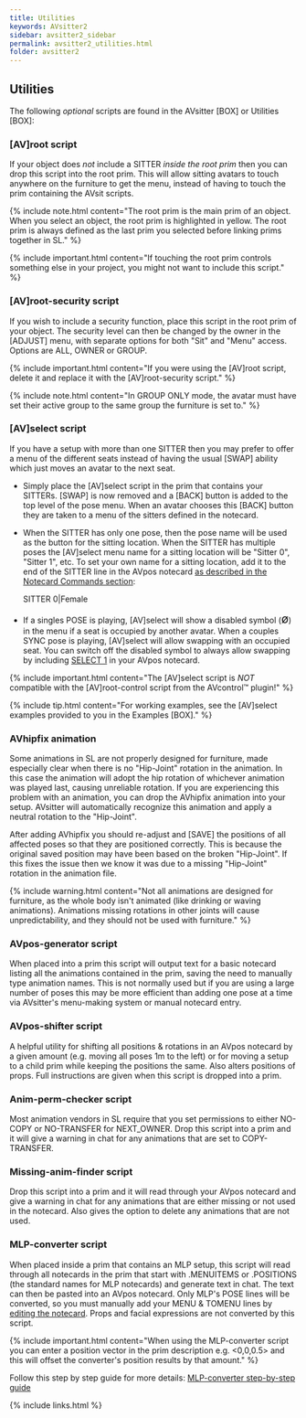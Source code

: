 ```yaml
---
title: Utilities
keywords: AVsitter2
sidebar: avsitter2_sidebar
permalink: avsitter2_utilities.html
folder: avsitter2
---
```


## Utilities

The following *optional* scripts are found in the AVsitter [BOX] or Utilities [BOX]:

### [AV]root script
If your object does *not* include a SITTER *inside the root prim* then you can drop this script into the root prim. This will allow sitting avatars to touch anywhere on the furniture to get the menu, instead of having to touch the prim containing the AVsit scripts.

{% include note.html content="The root prim is the main prim of an object. When you select an object, the root prim is highlighted in yellow. The root prim is always defined as the last prim you selected before linking prims together in SL." %}

{% include important.html content="If touching the root prim controls something else in your project, you might not want to include this script." %}

### [AV]root-security script
If you wish to include a security function, place this script in the root prim of your object. The security level can then be changed by the owner in the [ADJUST] menu, with separate options for both "Sit" and "Menu" access. Options are ALL, OWNER or GROUP.

{% include important.html content="If you were using the [AV]root script, delete it and replace it with the [AV]root-security script." %}

{% include note.html content="In GROUP ONLY mode, the avatar must have set their active group to the same group the furniture is set to." %}

### [AV]select script
If you have a setup with more than one SITTER then you may prefer to offer a menu of the different seats instead of having the usual [SWAP] ability which just moves an avatar to the next seat.  

- Simply place the [AV]select script in the prim that contains your SITTERs. [SWAP] is now removed and a [BACK] button is added to the top level of the pose menu. When an avatar chooses this [BACK] button they are taken to a menu of the sitters defined in the notecard.
- When the SITTER has only one pose, then the pose name will be used as the button for the sitting location. When the SITTER has multiple poses the [AV]select menu name for a sitting location will be "Sitter 0", "Sitter 1", etc. To set your own name for a sitting location, add it to the end of the SITTER line in the AVpos notecard [as described in the Notecard Commands section](/avsitter2_avpos.html#sitter):

	SITTER 0|Female

- If a singles POSE is playing, [AV]select will show a disabled symbol (<span style="font-size:150%;">&oslash;</span>) in the menu if a seat is occupied by another avatar. When a couples SYNC pose is playing, [AV]select will allow swapping with an occupied seat. You can switch off the disabled symbol to always allow swapping by including [SELECT 1](/avsitter2_avpos.html#select) in your AVpos notecard.

{% include important.html content="The [AV]select script is *NOT* compatible with the [AV]root-control script from the AVcontrol&trade; plugin!" %}

{% include tip.html content="For working examples, see the [AV]select examples provided to you in the Examples [BOX]." %}

### AVhipfix animation
Some animations in SL are not properly designed for furniture, made especially clear when there is no "Hip-Joint" rotation in the animation. In this case the animation will adopt the hip rotation of whichever animation was played last, causing unreliable rotation. If you are experiencing this problem with an animation, you can drop the AVhipfix animation into your setup. AVsitter will automatically recognize this animation and apply a neutral rotation to the "Hip-Joint".

After adding AVhipfix you should re-adjust and [SAVE] the positions of all affected poses so that they are positioned correctly. This is because the original saved position may have been based on the broken "Hip-Joint". If this fixes the issue then we know it was due to a missing "Hip-Joint" rotation in the animation file. 

{% include warning.html content="Not all animations are designed for furniture, as the whole body isn't animated (like drinking or waving animations). Animations missing rotations in other joints will cause unpredictability, and they should not be used with furniture." %}

### AVpos-generator script
When placed into a prim this script will output text for a basic notecard listing all the animations contained in the prim, saving the need to manually type animation names. This is not normally used but if you are using a large number of poses this may be more efficient than adding one pose at a time via AVsitter's menu-making system or manual notecard entry.

### AVpos-shifter script
A helpful utility for shifting all positions & rotations in an AVpos notecard by a given amount (e.g. moving all poses 1m to the left) or for moving a setup to a child prim while keeping the positions the same. Also alters positions of props. Full instructions are given when this script is dropped into a prim.

### Anim-perm-checker script
Most animation vendors in SL require that you set permissions to either NO-COPY or NO-TRANSFER for NEXT_OWNER. Drop this script into a prim and it will give a warning in chat for any animations that are set to COPY-TRANSFER.

### Missing-anim-finder script
Drop this script into a prim and it will read through your AVpos notecard and give a warning in chat for any animations that are either missing or not used in the notecard. Also gives the option to delete any animations that are not used.

### MLP-converter script
When placed inside a prim that contains an MLP setup, this script will read through all notecards in the prim that start with .MENUITEMS or .POSITIONS (the standard names for MLP notecards) and generate text in chat. The text can then be pasted into an AVpos notecard. Only MLP's POSE lines will be converted, so you must manually add your MENU & TOMENU lines by [editing the notecard](/avsitter2_avpos.html). Props and facial expressions are not converted by this script.

{% include important.html content="When using the MLP-converter script you can enter a position vector in the prim description e.g. &lt;0,0,0.5&gt; and this will offset the converter's position results by that amount." %}

Follow this step by step guide for more details: [MLP-converter step-by-step guide](avsitter2_StepByStepGuides_MLPconverter.html)

{% include links.html %}
